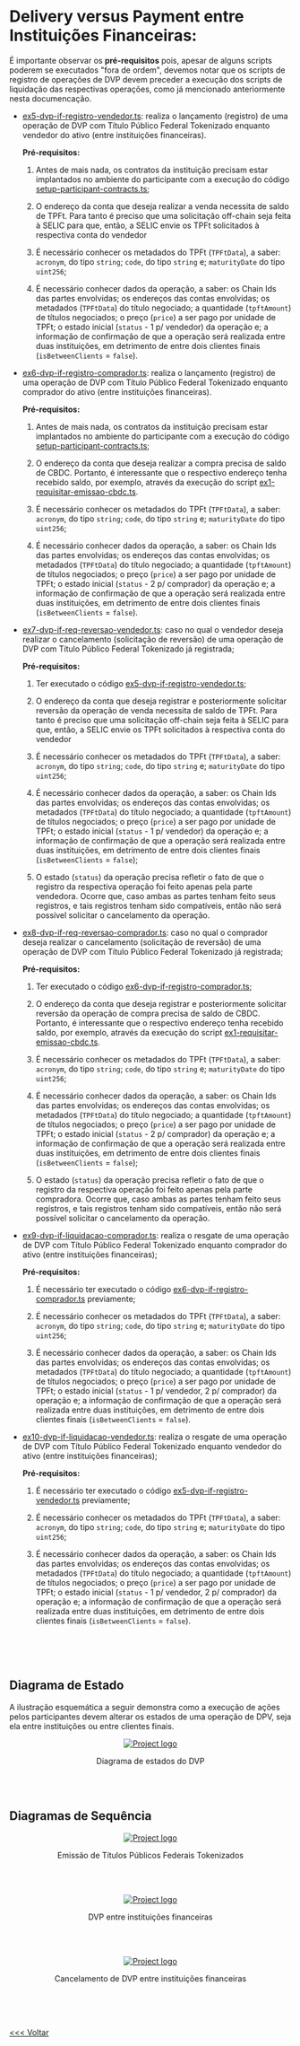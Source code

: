 # Delivery versus Payment entre Instituições Financeiras:

É importante observar os <strong>pré-requisitos</strong> pois, apesar de alguns scripts poderem se executados "fora de ordem", devemos notar que os scripts de registro de operações de DVP devem preceder a execução dos scripts de liquidação das respectivas operações, como já mencionado anteriormente nesta documencação.

- [ex5-dvp-if-registro-vendedor.ts](https://github.com/raylsnetwork/piloto_rd/blob/main/exemplos/ex5-dvp-if-registro-vendedor.ts): realiza o lançamento (registro) de uma operação de DVP com Título Público Federal Tokenizado enquanto vendedor do ativo (entre instituições financeiras).

  <strong>Pré-requisitos:</strong>

  1. Antes de mais nada, os contratos da instituição precisam estar implantados no ambiente do participante com a execução do código [setup-participant-contracts.ts](https://github.com/raylsnetwork/piloto_rd/blob/main/setup/setup-participant-contracts.ts);

  2. O endereço da conta que deseja realizar a venda necessita de saldo de TPFt. Para tanto é preciso que uma solicitação off-chain seja feita à SELIC para que, então, a SELIC envie os TPFt solicitados à respectiva conta do vendedor

  3. É necessário conhecer os metadados do TPFt (`TPFtData`), a saber: `acronym`, do tipo `string`; `code`, do tipo `string` e; `maturityDate` do tipo `uint256`;

  4. É necessário conhecer dados da operação, a saber: os Chain Ids das partes envolvidas; os endereços das contas envolvidas; os metadados (`TPFtData`) do título negociado; a quantidade (`tpftAmount`) de títulos negociados; o preço (`price`) a ser pago por unidade de TPFt; o estado inicial (`status` - 1 p/ vendedor) da operação e; a informação de confirmação de que a operação será realizada entre duas instituições, em detrimento de entre dois clientes finais (`isBetweenClients` = `false`).

- [ex6-dvp-if-registro-comprador.ts](https://github.com/raylsnetwork/piloto_rd/blob/main/exemplos/ex6-dvp-if-registro-comprador.ts): realiza o lançamento (registro) de uma operação de DVP com Título Público Federal Tokenizado enquanto comprador do ativo (entre instituições financeiras).

  <strong>Pré-requisitos:</strong>

  1. Antes de mais nada, os contratos da instituição precisam estar implantados no ambiente do participante com a execução do código [setup-participant-contracts.ts](https://github.com/raylsnetwork/piloto_rd/blob/main/setup/setup-participant-contracts.ts);

  2. O endereço da conta que deseja realizar a compra precisa de saldo de CBDC. Portanto, é interessante que o respectivo endereço tenha recebido saldo, por exemplo, através da execução do script [ex1-requisitar-emissao-cbdc.ts](https://github.com/raylsnetwork/piloto_rd/blob/main/exemplos/ex1-requisitar-emissao-cbdc.ts).

  3. É necessário conhecer os metadados do TPFt (`TPFtData`), a saber: `acronym`, do tipo `string`; `code`, do tipo `string` e; `maturityDate` do tipo `uint256`;

  4. É necessário conhecer dados da operação, a saber: os Chain Ids das partes envolvidas; os endereços das contas envolvidas; os metadados (`TPFtData`) do título negociado; a quantidade (`tpftAmount`) de títulos negociados; o preço (`price`) a ser pago por unidade de TPFt; o estado inicial (`status` - 2 p/ comprador) da operação e; a informação de confirmação de que a operação será realizada entre duas instituições, em detrimento de entre dois clientes finais (`isBetweenClients` = `false`).

- [ex7-dvp-if-req-reversao-vendedor.ts](https://github.com/raylsnetwork/piloto_rd/blob/main/exemplos/ex7-dvp-if-req-reversao-vendedor.ts): caso no qual o vendedor deseja realizar o cancelamento (solicitação de reversão) de uma operação de DVP com Título Público Federal Tokenizado já registrada;

  <strong>Pré-requisitos:</strong>

  1. Ter executado o código [ex5-dvp-if-registro-vendedor.ts](https://github.com/raylsnetwork/piloto_rd/blob/main/exemplos/ex5-dvp-if-registro-vendedor.ts);

  2. O endereço da conta que deseja registrar e posteriormente solicitar reversão da operação de venda necessita de saldo de TPFt. Para tanto é preciso que uma solicitação off-chain seja feita à SELIC para que, então, a SELIC envie os TPFt solicitados à respectiva conta do vendedor

  3. É necessário conhecer os metadados do TPFt (`TPFtData`), a saber: `acronym`, do tipo `string`; `code`, do tipo `string` e; `maturityDate` do tipo `uint256`;

  4. É necessário conhecer dados da operação, a saber: os Chain Ids das partes envolvidas; os endereços das contas envolvidas; os metadados (`TPFtData`) do título negociado; a quantidade (`tpftAmount`) de títulos negociados; o preço (`price`) a ser pago por unidade de TPFt; o estado inicial (`status` - 1 p/ vendedor) da operação e; a informação de confirmação de que a operação será realizada entre duas instituições, em detrimento de entre dois clientes finais (`isBetweenClients` = `false`);

  5. O estado (`status`) da operação precisa refletir o fato de que o registro da respectiva operação foi feito apenas pela parte vendedora. Ocorre que, caso ambas as partes tenham feito seus registros, e tais registros tenham sido compatíveis, então não será possível solicitar o cancelamento da operação.

- [ex8-dvp-if-req-reversao-comprador.ts](https://github.com/raylsnetwork/piloto_rd/blob/main/exemplos/ex8-dvp-if-req-reversao-comprador.ts): caso no qual o comprador deseja realizar o cancelamento (solicitação de reversão) de uma operação de DVP com Título Público Federal Tokenizado já registrada;

  <strong>Pré-requisitos:</strong>

  1. Ter executado o código [ex6-dvp-if-registro-comprador.ts](https://github.com/raylsnetwork/piloto_rd/blob/main/exemplos/ex6-dvp-if-registro-comprador.ts);

  2. O endereço da conta que deseja registrar e posteriormente solicitar reversão da operação de compra precisa de saldo de CBDC. Portanto, é interessante que o respectivo endereço tenha recebido saldo, por exemplo, através da execução do script [ex1-requisitar-emissao-cbdc.ts](https://github.com/raylsnetwork/piloto_rd/blob/main/exemplos/ex1-requisitar-emissao-cbdc.ts).

  3. É necessário conhecer os metadados do TPFt (`TPFtData`), a saber: `acronym`, do tipo `string`; `code`, do tipo `string` e; `maturityDate` do tipo `uint256`;

  4. É necessário conhecer dados da operação, a saber: os Chain Ids das partes envolvidas; os endereços das contas envolvidas; os metadados (`TPFtData`) do título negociado; a quantidade (`tpftAmount`) de títulos negociados; o preço (`price`) a ser pago por unidade de TPFt; o estado inicial (`status` - 2 p/ comprador) da operação e; a informação de confirmação de que a operação será realizada entre duas instituições, em detrimento de entre dois clientes finais (`isBetweenClients` = `false`);
  
  5. O estado (`status`) da operação precisa refletir o fato de que o registro da respectiva operação foi feito apenas pela parte compradora. Ocorre que, caso ambas as partes tenham feito seus registros, e tais registros tenham sido compatíveis, então não será possível solicitar o cancelamento da operação.

- [ex9-dvp-if-liquidacao-comprador.ts](https://github.com/raylsnetwork/piloto_rd/blob/main/exemplos/ex9-dvp-if-liquidacao-comprador.ts): realiza o resgate de uma operação de DVP com Título Público Federal Tokenizado enquanto comprador do ativo (entre instituições financeiras);

  <strong>Pré-requisitos:</strong>

  1. É necessário ter executado o código [ex6-dvp-if-registro-comprador.ts](https://github.com/raylsnetwork/piloto_rd/blob/main/exemplos/ex6-dvp-if-registro-comprador.ts) previamente;

  2. É necessário conhecer os metadados do TPFt (`TPFtData`), a saber: `acronym`, do tipo `string`; `code`, do tipo `string` e; `maturityDate` do tipo `uint256`;

  3. É necessário conhecer dados da operação, a saber: os Chain Ids das partes envolvidas; os endereços das contas envolvidas; os metadados (`TPFtData`) do título negociado; a quantidade (`tpftAmount`) de títulos negociados; o preço (`price`) a ser pago por unidade de TPFt; o estado inicial (`status` - 1 p/ vendedor, 2 p/ comprador) da operação e; a informação de confirmação de que a operação será realizada entre duas instituições, em detrimento de entre dois clientes finais (`isBetweenClients` = `false`).

- [ex10-dvp-if-liquidacao-vendedor.ts](https://github.com/raylsnetwork/piloto_rd/blob/main/exemplos/ex10-dvp-if-liquidacao-vendedor.ts): realiza o resgate de uma operação de DVP com Título Público Federal Tokenizado enquanto vendedor do ativo (entre instituições financeiras); 

  <strong>Pré-requisitos:</strong>

  1. É necessário ter executado o código [ex5-dvp-if-registro-vendedor.ts](https://github.com/raylsnetwork/piloto_rd/blob/main/exemplos/ex5-dvp-if-registro-vendedor.ts) previamente;

  2. É necessário conhecer os metadados do TPFt (`TPFtData`), a saber: `acronym`, do tipo `string`; `code`, do tipo `string` e; `maturityDate` do tipo `uint256`;

  3. É necessário conhecer dados da operação, a saber: os Chain Ids das partes envolvidas; os endereços das contas envolvidas; os metadados (`TPFtData`) do título negociado; a quantidade (`tpftAmount`) de títulos negociados; o preço (`price`) a ser pago por unidade de TPFt; o estado inicial (`status` - 1 p/ vendedor, 2 p/ comprador) da operação e; a informação de confirmação de que a operação será realizada entre duas instituições, em detrimento de entre dois clientes finais (`isBetweenClients` = `false`).

<br/>
<br/>
<br/>

## Diagrama de Estado

  A ilustração esquemática a seguir demonstra como a execução de ações pelos participantes devem alterar os estados de uma operação de DPV, seja ela entre instituições ou entre clientes finais.

<p align="center">
  <a href="" rel="noopener">
    <img src="https://public-professional-services.s3.eu-west-2.amazonaws.com/DVP-diagrama-estados.png" alt="Project logo">
  </a>
  <p align="center">
    <span>Diagrama de estados do DVP</span>
  </p>
</p>
</br>
</br>

## Diagramas de Sequência

<p align="center">
  <a href="" rel="noopener">
    <img src="https://public-professional-services.s3.eu-west-2.amazonaws.com/6-Mint-de-TPFt.drawio.png" alt="Project logo">
  </a>
  <p align="center">
    <span>Emissão de Títulos Públicos Federais Tokenizados</span>
  </p>
</p>
</br>
</br>

<p align="center">
  <a href="" rel="noopener">
    <img src="https://public-professional-services.s3.eu-west-2.amazonaws.com/7-DVP-entre-IFs.drawio.png" alt="Project logo">
  </a>
  <p align="center">
    <span>DVP entre instituições financeiras</span>
  </p>
</p>
</br>
</br>

<p align="center">
  <a href="" rel="noopener">
    <img src="https://public-professional-services.s3.eu-west-2.amazonaws.com/8-DVP-com-Revers%C3%A3o.drawio.png" alt="Project logo">
  </a>
    <p align="center">
    <span>Cancelamento de DVP entre instituições financeiras</span>
  </p>
</p>
</br>
</br>


<br>

[<<< Voltar](../Rayls.md)